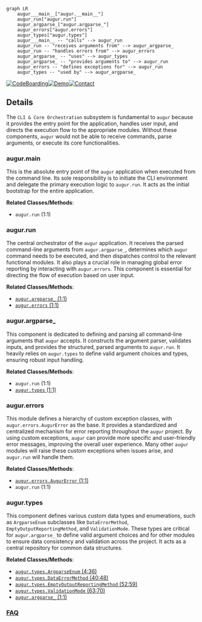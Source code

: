 ```mermaid
graph LR
    augur___main__["augur.__main__"]
    augur_run["augur.run"]
    augur_argparse_["augur.argparse_"]
    augur_errors["augur.errors"]
    augur_types["augur.types"]
    augur___main__ -- "calls" --> augur_run
    augur_run -- "receives arguments from" --> augur_argparse_
    augur_run -- "handles errors from" --> augur_errors
    augur_argparse_ -- "uses" --> augur_types
    augur_argparse_ -- "provides arguments to" --> augur_run
    augur_errors -- "defines exceptions for" --> augur_run
    augur_types -- "used by" --> augur_argparse_
```

[![CodeBoarding](https://img.shields.io/badge/Generated%20by-CodeBoarding-9cf?style=flat-square)](https://github.com/CodeBoarding/GeneratedOnBoardings)[![Demo](https://img.shields.io/badge/Try%20our-Demo-blue?style=flat-square)](https://www.codeboarding.org/demo)[![Contact](https://img.shields.io/badge/Contact%20us%20-%20contact@codeboarding.org-lightgrey?style=flat-square)](mailto:contact@codeboarding.org)

## Details

The `CLI & Core Orchestration` subsystem is fundamental to `augur` because it provides the entry point for the application, handles user input, and directs the execution flow to the appropriate modules. Without these components, `augur` would not be able to receive commands, parse arguments, or execute its core functionalities.

### augur.__main__
This is the absolute entry point of the `augur` application when executed from the command line. Its sole responsibility is to initiate the CLI environment and delegate the primary execution logic to `augur.run`. It acts as the initial bootstrap for the entire application.


**Related Classes/Methods**:

- `augur.run` (1:1)


### augur.run
The central orchestrator of the `augur` application. It receives the parsed command-line arguments from `augur.argparse_`, determines which `augur` command needs to be executed, and then dispatches control to the relevant functional modules. It also plays a crucial role in managing global error reporting by interacting with `augur.errors`. This component is essential for directing the flow of execution based on user input.


**Related Classes/Methods**:

- <a href="https://github.com/nextstrain/augur/augur/argparse_.py#L1-L1" target="_blank" rel="noopener noreferrer">`augur.argparse_` (1:1)</a>
- <a href="https://github.com/nextstrain/augur/augur/errors.py#L1-L1" target="_blank" rel="noopener noreferrer">`augur.errors` (1:1)</a>


### augur.argparse_
This component is dedicated to defining and parsing all command-line arguments that `augur` accepts. It constructs the argument parser, validates inputs, and provides the structured, parsed arguments to `augur.run`. It heavily relies on `augur.types` to define valid argument choices and types, ensuring robust input handling.


**Related Classes/Methods**:

- `augur.run` (1:1)
- <a href="https://github.com/nextstrain/augur/augur/types.py#L1-L1" target="_blank" rel="noopener noreferrer">`augur.types` (1:1)</a>


### augur.errors
This module defines a hierarchy of custom exception classes, with `augur.errors.AugurError` as the base. It provides a standardized and centralized mechanism for error reporting throughout the `augur` project. By using custom exceptions, `augur` can provide more specific and user-friendly error messages, improving the overall user experience. Many other `augur` modules will raise these custom exceptions when issues arise, and `augur.run` will handle them.


**Related Classes/Methods**:

- <a href="https://github.com/nextstrain/augur/augur/errors.py#L1-L1" target="_blank" rel="noopener noreferrer">`augur.errors.AugurError` (1:1)</a>
- `augur.run` (1:1)


### augur.types
This component defines various custom data types and enumerations, such as `ArgparseEnum` subclasses like `DataErrorMethod`, `EmptyOutputReportingMethod`, and `ValidationMode`. These types are critical for `augur.argparse_` to define valid argument choices and for other modules to ensure data consistency and validation across the project. It acts as a central repository for common data structures.


**Related Classes/Methods**:

- <a href="https://github.com/nextstrain/augur/augur/types.py#L4-L36" target="_blank" rel="noopener noreferrer">`augur.types.ArgparseEnum` (4:36)</a>
- <a href="https://github.com/nextstrain/augur/augur/types.py#L40-L48" target="_blank" rel="noopener noreferrer">`augur.types.DataErrorMethod` (40:48)</a>
- <a href="https://github.com/nextstrain/augur/augur/types.py#L52-L59" target="_blank" rel="noopener noreferrer">`augur.types.EmptyOutputReportingMethod` (52:59)</a>
- <a href="https://github.com/nextstrain/augur/augur/types.py#L63-L70" target="_blank" rel="noopener noreferrer">`augur.types.ValidationMode` (63:70)</a>
- <a href="https://github.com/nextstrain/augur/augur/argparse_.py#L1-L1" target="_blank" rel="noopener noreferrer">`augur.argparse_` (1:1)</a>




### [FAQ](https://github.com/CodeBoarding/GeneratedOnBoardings/tree/main?tab=readme-ov-file#faq)